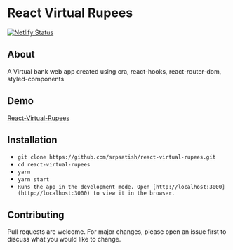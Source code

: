 # React Virtual Rupees
[![Netlify Status](https://api.netlify.com/api/v1/badges/7a244b6e-c058-4edd-95b9-280901ca132a/deploy-status)](https://app.netlify.com/sites/sleepy-brahmagupta-458f9e/deploys)

## About

A Virtual bank web app created using cra, react-hooks, react-router-dom, styled-components


## Demo 
[React-Virtual-Rupees](https://sleepy-brahmagupta-458f9e.netlify.app/)


## Installation
* `git clone https://github.com/srpsatish/react-virtual-rupees.git`
* `cd react-virtual-rupees`
* `yarn`
* `yarn start`
* `Runs the app in the development mode. Open [http://localhost:3000](http://localhost:3000) to view it in the browser.`




## Contributing
Pull requests are welcome. For major changes, please open an issue first to discuss what you would like to change.

